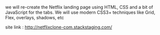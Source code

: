 we will re-create the Netflix landing page using HTML, CSS and a bit of JavaScript for the tabs. We will use modern CSS3+ techniques like Grid, Flex, overlays, shadows, etc

site link : http://netflixclone-com.stackstaging.com/
